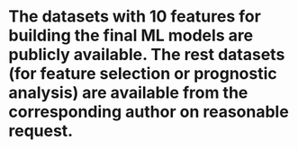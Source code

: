 # The datasets with 10 features for building the final ML models are publicly available. The rest datasets (for feature selection or prognostic analysis) are available from the corresponding author on reasonable request.
